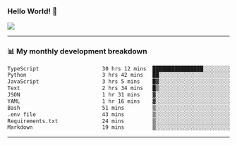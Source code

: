 ### Hello World! 👋

<a>
  <img align="center" src="https://github-readme-stats.vercel.app/api?username=megatunger&count_private=true&include_all_commits=true&bg_color=30,56CCF2,2F80ED&title_color=fff&text_color=fff" />
</a>

------
### 📊 My monthly development breakdown

<!--START_SECTION:waka-->

```txt
TypeScript                    30 hrs 12 mins  ████████████████░░░░░░░░░   63.78 %
Python                        3 hrs 42 mins   ██░░░░░░░░░░░░░░░░░░░░░░░   07.83 %
JavaScript                    3 hrs 5 mins    █▓░░░░░░░░░░░░░░░░░░░░░░░   06.51 %
Text                          2 hrs 34 mins   █▒░░░░░░░░░░░░░░░░░░░░░░░   05.44 %
JSON                          1 hr 31 mins    ▓░░░░░░░░░░░░░░░░░░░░░░░░   03.22 %
YAML                          1 hr 16 mins    ▓░░░░░░░░░░░░░░░░░░░░░░░░   02.69 %
Bash                          51 mins         ▒░░░░░░░░░░░░░░░░░░░░░░░░   01.83 %
.env file                     43 mins         ▒░░░░░░░░░░░░░░░░░░░░░░░░   01.51 %
Requirements.txt              24 mins         ▒░░░░░░░░░░░░░░░░░░░░░░░░   00.85 %
Markdown                      19 mins         ▒░░░░░░░░░░░░░░░░░░░░░░░░   00.69 %
```

<!--END_SECTION:waka-->

------
